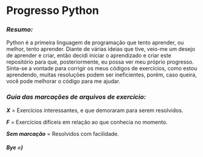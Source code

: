 # Progresso Python

### _Resumo:_

Python é a primeira linguagem de programação que tento aprender, ou melhor, tento aprender. Diante de várias ideias que tive, veio-me um desejo de aprender e criar, então decidi iniciar o aprendizado e criar este repositório para que, posteriormente, eu possa ver meu próprio progresso. Sinta-se a vontade para corrigir os meus códigos de exercícios, como estou aprendendo, muitas resoluções podem ser ineficientes, porém, caso queira, você pode melhorar o código para me ajudar.


### _Guia das marcações de arquivos de exercício:_

_**X**_ = Exercícios interessantes, e que demoraram para serem resolvidos.

_**F**_ = Exercícios difíceis em relação ao que conhecia no momento.

_**Sem marcação**_ = Resolvidos com facilidade.

#### _Bye =)_